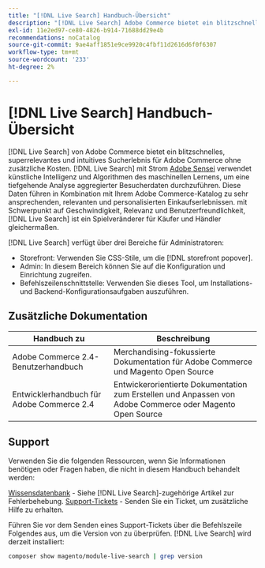 ```yaml
---
title: "[!DNL Live Search] Handbuch-Übersicht"
description: "[!DNL Live Search] Adobe Commerce bietet ein blitzschnelles, superrelevantes und intuitives Sucherlebnis."
exl-id: 11e2ed97-ce80-4826-b914-71688dd29e4b
recommendations: noCatalog
source-git-commit: 9ae4aff1851e9ce9920c4fbf11d2616d6f0f6307
workflow-type: tm+mt
source-wordcount: '233'
ht-degree: 2%

---
```


# [!DNL Live Search] Handbuch-Übersicht

[!DNL Live Search] von Adobe Commerce bietet ein blitzschnelles, superrelevantes und intuitives Sucherlebnis für Adobe Commerce ohne zusätzliche Kosten. [!DNL Live Search] mit Strom [Adobe Sensei](https://www.adobe.com/sensei.html) verwendet künstliche Intelligenz und Algorithmen des maschinellen Lernens, um eine tiefgehende Analyse aggregierter Besucherdaten durchzuführen. Diese Daten führen in Kombination mit Ihrem Adobe Commerce-Katalog zu sehr ansprechenden, relevanten und personalisierten Einkaufserlebnissen. mit Schwerpunkt auf Geschwindigkeit, Relevanz und Benutzerfreundlichkeit, [!DNL Live Search] ist ein Spielveränderer für Käufer und Händler gleichermaßen.

[!DNL Live Search] verfügt über drei Bereiche für Administratoren:

* Storefront: Verwenden Sie CSS-Stile, um die [!DNL storefront popover].
* Admin: In diesem Bereich können Sie auf die Konfiguration und Einrichtung zugreifen.
* Befehlszeilenschnittstelle: Verwenden Sie dieses Tool, um Installations- und Backend-Konfigurationsaufgaben auszuführen.

## Zusätzliche Dokumentation

| Handbuch zu  | Beschreibung |
|--- |--- |
| Adobe Commerce 2.4-Benutzerhandbuch | Merchandising-fokussierte Dokumentation für Adobe Commerce und Magento Open Source |
| Entwicklerhandbuch für Adobe Commerce 2.4 | Entwickerorientierte Dokumentation zum Erstellen und Anpassen von Adobe Commerce oder Magento Open Source |

## Support

Verwenden Sie die folgenden Ressourcen, wenn Sie Informationen benötigen oder Fragen haben, die nicht in diesem Handbuch behandelt werden:

[Wissensdatenbank](https://experienceleague.adobe.com/docs/commerce-knowledge-base/kb/overview.html) - Siehe [!DNL Live Search]-zugehörige Artikel zur Fehlerbehebung.
[Support-Tickets](https://experienceleague.adobe.com/docs/commerce-knowledge-base/kb/help-center-guide/magento-help-center-user-guide.html#submit-ticket) - Senden Sie ein Ticket, um zusätzliche Hilfe zu erhalten.

Führen Sie vor dem Senden eines Support-Tickets über die Befehlszeile Folgendes aus, um die Version von zu überprüfen. [!DNL Live Search] wird derzeit installiert:

```bash
composer show magento/module-live-search | grep version
```
